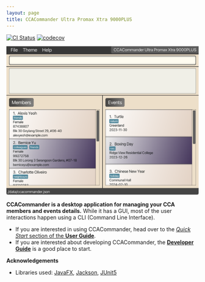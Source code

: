 ```yaml
---
layout: page
title: CCACommander Ultra Promax Xtra 9000PLUS
---
```


[![CI Status](https://github.com/AY2324S1-CS2103T-F11-1/tp/workflows/Java%20CI/badge.svg)](https://github.com/AY2324S1-CS2103T-F11-1/tp/actions)
[![codecov](https://codecov.io/gh/AY2324S1-CS2103T-F11-1/tp/graph/badge.svg?token=F3OGCRX0UZ)](https://codecov.io/gh/AY2324S1-CS2103T-F11-1/tp)

![Ui](images/Ui.png)

**CCACommander is a desktop application for managing your CCA members and events details.** While it has a GUI, most of the user interactions happen using a CLI (Command Line Interface).

* If you are interested in using CCACommander, head over to the [_Quick Start_ section of the **User Guide**](UserGuide.html#quick-start).
* If you are interested about developing CCACommander, the [**Developer Guide**](DeveloperGuide.html) is a good place to start.


**Acknowledgements**

* Libraries used: [JavaFX](https://openjfx.io/), [Jackson](https://github.com/FasterXML/jackson), [JUnit5](https://github.com/junit-team/junit5)
